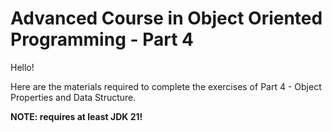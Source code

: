# Advanced Course in Object Oriented Programming - Part 4

Hello!

Here are the materials required to complete the exercises of Part 4 - Object Properties and Data Structure.


**NOTE: requires at least JDK 21!**